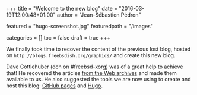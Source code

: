 +++
title = "Welcome to the new blog"
date = "2016-03-19T12:00:48+01:00"
author = "Jean-Sébastien Pédron"

featured = "hugo-screenshot.jpg"
featuredpath = "/images"

categories = []
toc = false
draft = true
+++

We finally took time to recover the content of the previous lost blog,
hosted on `http://blogs.freebsdish.org/graphics/` and create this new
blog.

Dave Cottlehuber (dch on #freebsd-xorg) was of a great help
to achieve that! He recovered the articles [from the Web
archives](http://web.archive.org/web/20150905061215/http://blogs.freebsdish.org/graphics/)
and made them available to us. He also suggested the tools
we are now using to create and host this blog: [GitHub
pages](https://pages.github.com/) and [Hugo](http://gohugo.io/).

<!--more-->
